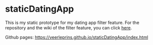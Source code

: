 # staticDatingApp

This is my static prototype for my dating app filter feature. For the repository and the wiki of the filter feature, you can click [here](https://github.com/veerleprins/featureDatingApp).

Github pages: 
https://veerleprins.github.io/staticDatingApp/index.html
